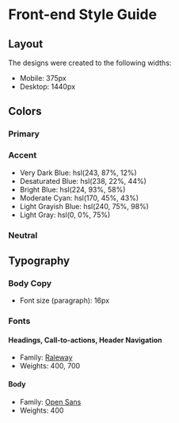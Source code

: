# Front-end Style Guide

## Layout

The designs were created to the following widths:

- Mobile: 375px
- Desktop: 1440px

## Colors

### Primary


### Accent

- Very Dark Blue: hsl(243, 87%, 12%)
- Desaturated Blue: hsl(238, 22%, 44%)
- Bright Blue: hsl(224, 93%, 58%)
- Moderate Cyan: hsl(170, 45%, 43%)
- Light Grayish Blue: hsl(240, 75%, 98%)
- Light Gray: hsl(0, 0%, 75%)

### Neutral


## Typography

### Body Copy

- Font size (paragraph): 16px

### Fonts

#### Headings, Call-to-actions, Header Navigation

- Family: [Raleway](https://fonts.google.com/specimen/Raleway)
- Weights: 400, 700

#### Body

- Family: [Open Sans](https://fonts.google.com/specimen/Open+Sans)
- Weights: 400
